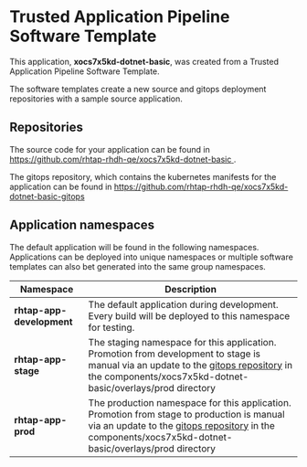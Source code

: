# Trusted Application Pipeline Software Template

This application, **xocs7x5kd-dotnet-basic**, was created from a Trusted Application Pipeline Software Template.

The software templates create a new source and gitops deployment repositories with a sample source application. 

## Repositories

The source code for your application can be found in [https://github.com/rhtap-rhdh-qe/xocs7x5kd-dotnet-basic ](https://github.com/rhtap-rhdh-qe/xocs7x5kd-dotnet-basic ).
 
The gitops repository, which contains the kubernetes manifests for the application can be found in 
[https://github.com/rhtap-rhdh-qe/xocs7x5kd-dotnet-basic-gitops ](https://github.com/rhtap-rhdh-qe/xocs7x5kd-dotnet-basic-gitops ) 

## Application namespaces 

The default application will be found in the following namespaces. Applications can be deployed into unique namespaces or multiple software templates can also bet generated into the same group namespaces.  

|  Namespace   |  Description   |  
| -------- | -------- |   
| **rhtap-app-development** | The default application during development. Every build will be deployed to this namespace for testing. | 
| **rhtap-app-stage** | The staging namespace for this application. Promotion from development to stage is manual via an update to the [gitops repository](https://github.com/rhtap-rhdh-qe/xocs7x5kd-dotnet-basic-gitops ) in the components/xocs7x5kd-dotnet-basic/overlays/prod directory |  
| **rhtap-app-prod** | The production namespace for this application. Promotion from stage to production is manual via an update to the [gitops repository](https://github.com/rhtap-rhdh-qe/xocs7x5kd-dotnet-basic-gitops ) in the components/xocs7x5kd-dotnet-basic/overlays/prod directory | 